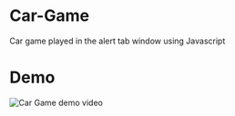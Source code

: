 # Car-Game
Car game played in the alert tab window using Javascript
 
 # Demo
 ![Car Game demo video](https://media.giphy.com/media/V9k8ACMKqTOdob9uOj/giphy.gif)
